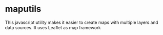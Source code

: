 # maputils
This javascript utility makes it easier to create maps with multiple layers and data sources. It uses Leaflet as map framework
